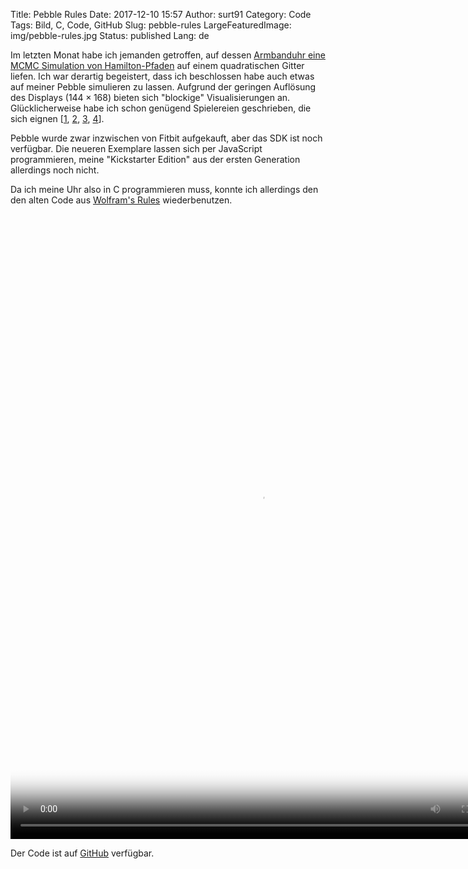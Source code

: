 Title: Pebble Rules
Date: 2017-12-10 15:57
Author: surt91
Category: Code
Tags: Bild, C, Code, GitHub
Slug: pebble-rules
LargeFeaturedImage: img/pebble-rules.jpg
Status: published
Lang: de

Im letzten Monat habe ich jemanden getroffen, auf dessen [Armbanduhr eine MCMC Simulation von Hamilton-Pfaden](http://clisby.net/projects/pebble_app/)
auf einem quadratischen Gitter liefen. Ich war derartig begeistert, dass ich
beschlossen habe auch etwas auf meiner Pebble simulieren zu lassen. Aufgrund
der geringen Auflösung des Displays ($144 \times 168$) bieten sich "blockige"
Visualisierungen an. Glücklicherweise habe ich schon genügend Spielereien
geschrieben, die sich eignen
[[1]({filename}/labyrinthartiger-zellularer-automat.md),
    [2]({filename}/depth-first-search-und-labyrinthe.md),
    [3]({filename}/rule-90.md),
    [4]({filename}/conways-game-of-life.md)].

Pebble wurde zwar inzwischen von Fitbit aufgekauft, aber das SDK ist noch
verfügbar. Die neueren Exemplare lassen sich per JavaScript programmieren,
meine "Kickstarter Edition" aus der ersten Generation allerdings noch nicht.

Da ich meine Uhr also in C programmieren muss, konnte ich allerdings den
den alten Code aus [Wolfram's Rules]({filename}/rule-90.md) wiederbenutzen.

<video controls loop autoplay poster="/img/pebble-rules.jpg" width="800" height="1000" class="fixed-size-800">
<source src="/vid/pebble-rules.mp4" type="video/mp4">
Your browser does not support the video tag.
</video>

Der Code ist auf [GitHub](https://github.com/surt91/pebble-wolfram) verfügbar.
